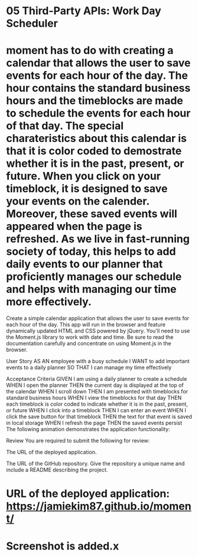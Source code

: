 # 05 Third-Party APIs: Work Day Scheduler

# moment has to do with creating a calendar that allows the user to save events for each hour of the day. The hour contains the standard business hours and the timeblocks are made to schedule the events for each hour of that day. The special charateristics about this calendar is that it is color coded to demostrate whether it is in the past, present, or future. When you click on your timeblock, it is designed to save your events on the calender. Moreover, these saved events will appeared when the page is refreshed. As we live in fast-running society of today, this helps to add daily events to our planner that proficiently manages our schedule and helps with managing our time more effectively. 

Create a simple calendar application that allows the user to save events for each hour of the day. This app will run in the browser and feature dynamically updated HTML and CSS powered by jQuery.
You'll need to use the Moment.js library to work with date and time. Be sure to read the documentation carefully and concentrate on using Moment.js in the browser.

User Story
AS AN employee with a busy schedule
I WANT to add important events to a daily planner
SO THAT I can manage my time effectively

Acceptance Criteria
GIVEN I am using a daily planner to create a schedule
WHEN I open the planner
THEN the current day is displayed at the top of the calendar
WHEN I scroll down
THEN I am presented with timeblocks for standard business hours
WHEN I view the timeblocks for that day
THEN each timeblock is color coded to indicate whether it is in the past, present, or future
WHEN I click into a timeblock
THEN I can enter an event
WHEN I click the save button for that timeblock
THEN the text for that event is saved in local storage
WHEN I refresh the page
THEN the saved events persist
The following animation demonstrates the application functionality:


Review
You are required to submit the following for review:


The URL of the deployed application.


The URL of the GitHub repository. Give the repository a unique name and include a README describing the project.


# URL of the deployed application: https://jamiekim87.github.io/moment/

# Screenshot is added.x